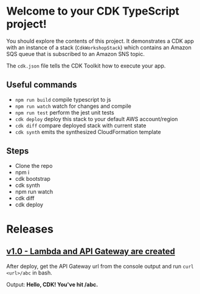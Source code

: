 # Welcome to your CDK TypeScript project!

You should explore the contents of this project. It demonstrates a CDK app with an instance of a stack (`CdkWorkshopStack`)
which contains an Amazon SQS queue that is subscribed to an Amazon SNS topic.

The `cdk.json` file tells the CDK Toolkit how to execute your app.

## Useful commands

 * `npm run build`   compile typescript to js
 * `npm run watch`   watch for changes and compile
 * `npm run test`    perform the jest unit tests
 * `cdk deploy`      deploy this stack to your default AWS account/region
 * `cdk diff`        compare deployed stack with current state
 * `cdk synth`       emits the synthesized CloudFormation template

## Steps

* Clone the repo
* npm i
* cdk bootstrap
* cdk synth
* npm run watch
* cdk diff
* cdk deploy

# Releases

## [v1.0 - Lambda and API Gateway are created](https://github.com/Ayyappu/cdk-workshop/releases/tag/v1.0)

After deploy, get the API Gateway url from the console output and run `curl <url>/abc` in bash.

Output: **Hello, CDK! You've hit /abc.**
